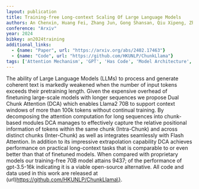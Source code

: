 ```yaml
---
layout: publication
title: Training-free Long-context Scaling Of Large Language Models
authors: An Chenxin, Huang Fei, Zhang Jun, Gong Shansan, Qiu Xipeng, Zhou Chang, Kong Lingpeng
conference: "Arxiv"
year: 2024
bibkey: an2024training
additional_links:
  - {name: "Paper", url: "https://arxiv.org/abs/2402.17463"}
  - {name: "Code", url: "https://github.com/HKUNLP/ChunkLlama"}
tags: ['Attention Mechanism', 'GPT', 'Has Code', 'Model Architecture', 'Pretraining Methods', 'Reinforcement Learning', 'Training Techniques']
---
```

The ability of Large Language Models (LLMs) to process and generate coherent text is markedly weakened when the number of input tokens exceeds their pretraining length. Given the expensive overhead of finetuning large-scale models with longer sequences we propose Dual Chunk Attention (DCA) which enables Llama2 70B to support context windows of more than 100k tokens without continual training. By decomposing the attention computation for long sequences into chunk-based modules DCA manages to effectively capture the relative positional information of tokens within the same chunk (Intra-Chunk) and across distinct chunks (Inter-Chunk) as well as integrates seamlessly with Flash Attention. In addition to its impressive extrapolation capability DCA achieves performance on practical long-context tasks that is comparable to or even better than that of finetuned models. When compared with proprietary models our training-free 70B model attains 9437; of the performance of gpt-3.5-16k indicating it is a viable open-source alternative. All code and data used in this work are released at (url)https://github.com/HKUNLP/ChunkLlama\}.
